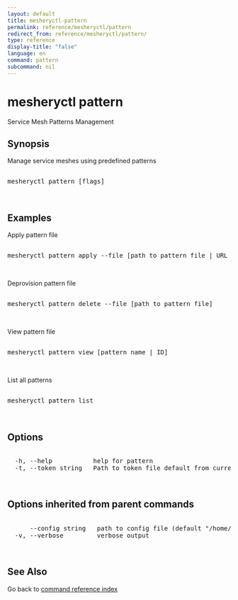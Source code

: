 ```yaml
---
layout: default
title: mesheryctl-pattern
permalink: reference/mesheryctl/pattern
redirect_from: reference/mesheryctl/pattern/
type: reference
display-title: "false"
language: en
command: pattern
subcommand: nil
---
```


# mesheryctl pattern

Service Mesh Patterns Management

## Synopsis

Manage service meshes using predefined patterns

<pre class='codeblock-pre'>
<div class='codeblock'>
mesheryctl pattern [flags]

</div>
</pre> 

## Examples

Apply pattern file
<pre class='codeblock-pre'>
<div class='codeblock'>
mesheryctl pattern apply --file [path to pattern file | URL of the file]

</div>
</pre> 

Deprovision pattern file
<pre class='codeblock-pre'>
<div class='codeblock'>
mesheryctl pattern delete --file [path to pattern file]

</div>
</pre> 

View pattern file
<pre class='codeblock-pre'>
<div class='codeblock'>
mesheryctl pattern view [pattern name | ID]

</div>
</pre> 

List all patterns
<pre class='codeblock-pre'>
<div class='codeblock'>
mesheryctl pattern list

</div>
</pre> 

## Options

<pre class='codeblock-pre'>
<div class='codeblock'>
  -h, --help           help for pattern
  -t, --token string   Path to token file default from current context

</div>
</pre>

## Options inherited from parent commands

<pre class='codeblock-pre'>
<div class='codeblock'>
      --config string   path to config file (default "/home/admin-pc/.meshery/config.yaml")
  -v, --verbose         verbose output

</div>
</pre>

## See Also

Go back to [command reference index](/reference/mesheryctl/) 
